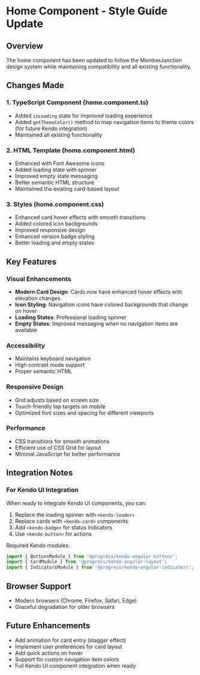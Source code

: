 # Home Component - Style Guide Update

## Overview
The home component has been updated to follow the MemberJunction design system while maintaining compatibility and all existing functionality.

## Changes Made

### 1. **TypeScript Component (home.component.ts)**
- Added `isLoading` state for improved loading experience
- Added `getThemeColor()` method to map navigation items to theme colors (for future Kendo integration)
- Maintained all existing functionality

### 2. **HTML Template (home.component.html)**
- Enhanced with Font Awesome icons
- Added loading state with spinner
- Improved empty state messaging
- Better semantic HTML structure
- Maintained the existing card-based layout

### 3. **Styles (home.component.css)**
- Enhanced card hover effects with smooth transitions
- Added colored icon backgrounds
- Improved responsive design
- Enhanced version badge styling
- Better loading and empty states

## Key Features

### Visual Enhancements
- **Modern Card Design**: Cards now have enhanced hover effects with elevation changes
- **Icon Styling**: Navigation icons have colored backgrounds that change on hover
- **Loading States**: Professional loading spinner
- **Empty States**: Improved messaging when no navigation items are available

### Accessibility
- Maintains keyboard navigation
- High contrast mode support
- Proper semantic HTML

### Responsive Design
- Grid adjusts based on screen size
- Touch-friendly tap targets on mobile
- Optimized font sizes and spacing for different viewports

### Performance
- CSS transitions for smooth animations
- Efficient use of CSS Grid for layout
- Minimal JavaScript for better performance

## Integration Notes

### For Kendo UI Integration
When ready to integrate Kendo UI components, you can:
1. Replace the loading spinner with `<kendo-loader>`
2. Replace cards with `<kendo-card>` components
3. Add `<kendo-badge>` for status indicators
4. Use `<kendo-button>` for actions

Required Kendo modules:
```typescript
import { ButtonsModule } from '@progress/kendo-angular-buttons';
import { CardModule } from '@progress/kendo-angular-layout';
import { IndicatorsModule } from '@progress/kendo-angular-indicators';
```

## Browser Support
- Modern browsers (Chrome, Firefox, Safari, Edge)
- Graceful degradation for older browsers

## Future Enhancements
- Add animation for card entry (stagger effect)
- Implement user preferences for card layout
- Add quick actions on hover
- Support for custom navigation item colors
- Full Kendo UI component integration when ready